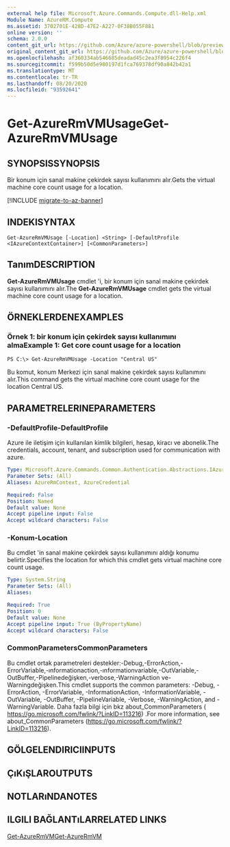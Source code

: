 ```yaml
---
external help file: Microsoft.Azure.Commands.Compute.dll-Help.xml
Module Name: AzureRM.Compute
ms.assetid: 3702701E-428D-47E2-A227-0F38B055F881
online version: ''
schema: 2.0.0
content_git_url: https://github.com/Azure/azure-powershell/blob/preview/src/ResourceManager/Compute/Stack/Commands.Compute/help/Get-AzureRmVMUsage.md
original_content_git_url: https://github.com/Azure/azure-powershell/blob/preview/src/ResourceManager/Compute/Stack/Commands.Compute/help/Get-AzureRmVMUsage.md
ms.openlocfilehash: af360334ab546685deadad45c2ea3f8954c226f4
ms.sourcegitcommit: f599b50d5e980197d1fca769378df90a842b42a1
ms.translationtype: MT
ms.contentlocale: tr-TR
ms.lasthandoff: 08/20/2020
ms.locfileid: "93592641"
---
```

# <span data-ttu-id="33861-101">Get-AzureRmVMUsage</span><span class="sxs-lookup"><span data-stu-id="33861-101">Get-AzureRmVMUsage</span></span>

## <span data-ttu-id="33861-102">SYNOPSIS</span><span class="sxs-lookup"><span data-stu-id="33861-102">SYNOPSIS</span></span>
<span data-ttu-id="33861-103">Bir konum için sanal makine çekirdek sayısı kullanımını alır.</span><span class="sxs-lookup"><span data-stu-id="33861-103">Gets the virtual machine core count usage for a location.</span></span>

[!INCLUDE [migrate-to-az-banner](../../includes/migrate-to-az-banner.md)]

## <span data-ttu-id="33861-104">INDEKI</span><span class="sxs-lookup"><span data-stu-id="33861-104">SYNTAX</span></span>

```
Get-AzureRmVMUsage [-Location] <String> [-DefaultProfile <IAzureContextContainer>] [<CommonParameters>]
```

## <span data-ttu-id="33861-105">Tanım</span><span class="sxs-lookup"><span data-stu-id="33861-105">DESCRIPTION</span></span>
<span data-ttu-id="33861-106">**Get-AzureRmVMUsage** cmdlet 'i, bir konum için sanal makine çekirdek sayısı kullanımını alır.</span><span class="sxs-lookup"><span data-stu-id="33861-106">The **Get-AzureRmVMUsage** cmdlet gets the virtual machine core count usage for a location.</span></span>

## <span data-ttu-id="33861-107">ÖRNEKLERDEN</span><span class="sxs-lookup"><span data-stu-id="33861-107">EXAMPLES</span></span>

### <span data-ttu-id="33861-108">Örnek 1: bir konum için çekirdek sayısı kullanımını alma</span><span class="sxs-lookup"><span data-stu-id="33861-108">Example 1: Get core count usage for a location</span></span>
```
PS C:\> Get-AzureRmVMUsage -Location "Central US"
```

<span data-ttu-id="33861-109">Bu komut, konum Merkezi için sanal makine çekirdek sayısı kullanımını alır.</span><span class="sxs-lookup"><span data-stu-id="33861-109">This command gets the virtual machine core count usage for the location Central US.</span></span>

## <span data-ttu-id="33861-110">PARAMETRELERINE</span><span class="sxs-lookup"><span data-stu-id="33861-110">PARAMETERS</span></span>

### <span data-ttu-id="33861-111">-DefaultProfile</span><span class="sxs-lookup"><span data-stu-id="33861-111">-DefaultProfile</span></span>
<span data-ttu-id="33861-112">Azure ile iletişim için kullanılan kimlik bilgileri, hesap, kiracı ve abonelik.</span><span class="sxs-lookup"><span data-stu-id="33861-112">The credentials, account, tenant, and subscription used for communication with azure.</span></span>

```yaml
Type: Microsoft.Azure.Commands.Common.Authentication.Abstractions.IAzureContextContainer
Parameter Sets: (All)
Aliases: AzureRmContext, AzureCredential

Required: False
Position: Named
Default value: None
Accept pipeline input: False
Accept wildcard characters: False
```

### <span data-ttu-id="33861-113">-Konum</span><span class="sxs-lookup"><span data-stu-id="33861-113">-Location</span></span>
<span data-ttu-id="33861-114">Bu cmdlet 'in sanal makine çekirdek sayısı kullanımını aldığı konumu belirtir.</span><span class="sxs-lookup"><span data-stu-id="33861-114">Specifies the location for which this cmdlet gets virtual machine core count usage.</span></span>

```yaml
Type: System.String
Parameter Sets: (All)
Aliases: 

Required: True
Position: 0
Default value: None
Accept pipeline input: True (ByPropertyName)
Accept wildcard characters: False
```

### <span data-ttu-id="33861-115">CommonParameters</span><span class="sxs-lookup"><span data-stu-id="33861-115">CommonParameters</span></span>
<span data-ttu-id="33861-116">Bu cmdlet ortak parametreleri destekler:-Debug,-ErrorAction,-ErrorVariable,-ınformationaction,-ınformationvariable,-OutVariable,-OutBuffer,-Pipelinedeğişken,-verbose,-WarningAction ve-Warningdeğişken.</span><span class="sxs-lookup"><span data-stu-id="33861-116">This cmdlet supports the common parameters: -Debug, -ErrorAction, -ErrorVariable, -InformationAction, -InformationVariable, -OutVariable, -OutBuffer, -PipelineVariable, -Verbose, -WarningAction, and -WarningVariable.</span></span> <span data-ttu-id="33861-117">Daha fazla bilgi için bkz about_CommonParameters ( https://go.microsoft.com/fwlink/?LinkID=113216) .</span><span class="sxs-lookup"><span data-stu-id="33861-117">For more information, see about_CommonParameters (https://go.microsoft.com/fwlink/?LinkID=113216).</span></span>

## <span data-ttu-id="33861-118">GÖLGELENDIRICI</span><span class="sxs-lookup"><span data-stu-id="33861-118">INPUTS</span></span>

## <span data-ttu-id="33861-119">ÇıKıŞLAR</span><span class="sxs-lookup"><span data-stu-id="33861-119">OUTPUTS</span></span>

## <span data-ttu-id="33861-120">NOTLARıNDA</span><span class="sxs-lookup"><span data-stu-id="33861-120">NOTES</span></span>

## <span data-ttu-id="33861-121">ILGILI BAĞLANTıLAR</span><span class="sxs-lookup"><span data-stu-id="33861-121">RELATED LINKS</span></span>

[<span data-ttu-id="33861-122">Get-AzureRmVM</span><span class="sxs-lookup"><span data-stu-id="33861-122">Get-AzureRmVM</span></span>](./Get-AzureRmVM.md)


